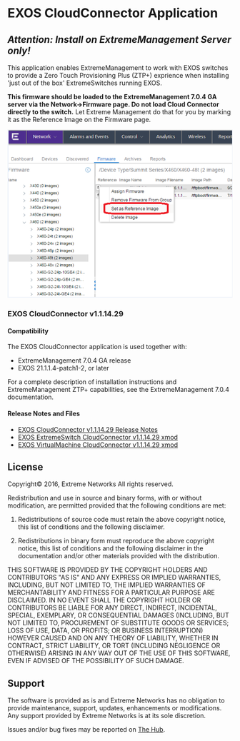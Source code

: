 # EXOS CloudConnector Application
## _Attention: Install on ExtremeManagement Server only!_
This application enables ExtremeManagement to work with EXOS switches to provide a Zero Touch Provisioning Plus (ZTP+) exprience when installing 'just out of the box' ExtremeSwitches running EXOS.

__This firmware should be loaded to the ExtremeManagement 7.0.4 GA server via the Network->Firmware page. Do not load Cloud Connector directly to the switch.__ 
Let Extreme Management do that for you by marking it as the Reference Image on the Firmware page.

![](EmgmtRefImage.png "ExtremeManageme Reference image")


### EXOS CloudConnector v1.1.14.29
#### Compatibility
The EXOS CloudConnector application is used together with:
* ExtremeManagement 7.0.4 GA release
* EXOS 21.1.1.4-patch1-2, or later

For a complete description of installation instructions and ExtremeManagement ZTP+ capabilities, see the ExtremeManagement 7.0.4 documentation.

#### Release Notes and Files
* [EXOS CloudConnector v1.1.14.29 Release Notes](https://github.com/extremenetworks/EXOS_Apps/blob/master/CloudConnector/summitX-21.1.1.4-cloud_connector-1.1.14.29_xmod-ReleaseNotes.pdf?raw=true)
* [EXOS ExtremeSwitch CloudConnector v1.1.14.29 xmod](https://github.com/extremenetworks/EXOS_Apps/blob/master/CloudConnector/summitX-21.1.1.4-cloud_connector-1.1.14.29.xmod?raw=true)
* [EXOS VirtualMachine CloudConnector v1.1.14.29 xmod](https://github.com/extremenetworks/EXOS_Apps/blob/master/CloudConnector/vm-21.1.1.4-cloud_connector-1.1.14.29.xmod?raw=true)

## License
Copyright© 2016, Extreme Networks
All rights reserved.

Redistribution and use in source and binary forms, with or without modification,
are permitted provided that the following conditions are met:

1. Redistributions of source code must retain the above copyright notice, this
list of conditions and the following disclaimer.

2. Redistributions in binary form must reproduce the above copyright notice,
this list of conditions and the following disclaimer in the documentation
and/or other materials provided with the distribution.

THIS SOFTWARE IS PROVIDED BY THE COPYRIGHT HOLDERS AND CONTRIBUTORS "AS IS" AND
ANY EXPRESS OR IMPLIED WARRANTIES, INCLUDING, BUT NOT LIMITED TO, THE IMPLIED
WARRANTIES OF MERCHANTABILITY AND FITNESS FOR A PARTICULAR PURPOSE ARE
DISCLAIMED. IN NO EVENT SHALL THE COPYRIGHT HOLDER OR CONTRIBUTORS BE LIABLE
FOR ANY DIRECT, INDIRECT, INCIDENTAL, SPECIAL, EXEMPLARY, OR CONSEQUENTIAL
DAMAGES (INCLUDING, BUT NOT LIMITED TO, PROCUREMENT OF SUBSTITUTE GOODS OR
SERVICES; LOSS OF USE, DATA, OR PROFITS; OR BUSINESS INTERRUPTION) HOWEVER
CAUSED AND ON ANY THEORY OF LIABILITY, WHETHER IN CONTRACT, STRICT LIABILITY,
OR TORT (INCLUDING NEGLIGENCE OR OTHERWISE) ARISING IN ANY WAY OUT OF THE USE
OF THIS SOFTWARE, EVEN IF ADVISED OF THE POSSIBILITY OF SUCH DAMAGE.

## Support
The software is provided as is and Extreme Networks has no obligation to provide
maintenance, support, updates, enhancements or modifications.
Any support provided by Extreme Networks is at its sole discretion.

Issues and/or bug fixes may be reported on [The Hub](https://community.extremenetworks.com/extreme).

